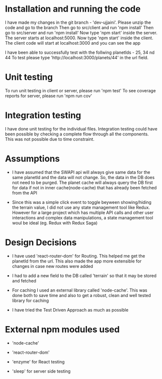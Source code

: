 # Installation and running the code

I have made my changes in the git branch - 'dev-ujjaini'. 
Please unzip the code and go to the branch
Then go to src/client and run 'npm install'
Then go to src/server and run 'npm install'
Now type 'npm start' inside the server. The server starts at localhost:5000.
Now type 'npm start' inside the client. The client code will start at localhost:3000 and you can see the app

I have been able to successfully test with the follwing planetIds - 25, 34 nd 44
To test please type 'http://localhost:3000/planets/44' in the url field.

# Unit testing

To run unit testing in client or server, please run 'npm test'
To see coverage reports for server, please run 'npm run cov'

# Integration testing

I have done unit testing for the individual files. Integration testing could have been possible by checking a complete flow through all the components. This was not possible due to time constraint.

# Assumptions

* I have assumed that the SWAPI api will always give same data for the same planetId and the data will not change. So, the data in the DB does not need to be purged. The planet cache will always query the DB first for data if not in inner cache(node-cache) that has already been fetched from the API

* Since this was a simple click event to toggle beyween showing/hiding the terrain value, I did not use any state management tool like Redux. However for a large project which has multiple API calls and other user interactions and complex data manipulations, a state management tool woul be ideal (eg. Redux with Redux Saga)

# Design Decisions

* I have used 'react-router-dom' for Routing. This helped me get the planetId from the url. This also made the app more extensible for changes in case new routes were added

* I had to add a new field to the DB called 'terrain' so that it may be stored and fetched 

* For caching I used an external library called 'node-cache'. This was done both to save time and also to get a robust, clean and well tested library for caching

* I have tried the Test Driven Approach as much as possible

# External npm modules used

* 'node-cache'

* 'react-router-dom'

* 'enzyme' for React testing

* 'sleep' for server side testing 








